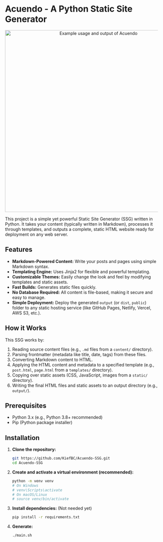 # Acuendo - A Python Static Site Generator

<p align="center">
  <img src="Example.gif" alt="Example usage and output of Acuendo" width="600">
</p>

This project is a simple yet powerful Static Site Generator (SSG) written in Python. It takes your content (typically written in Markdown), processes it through templates, and outputs a complete, static HTML website ready for deployment on any web server.

## Features

*   **Markdown-Powered Content:** Write your posts and pages using simple Markdown syntax.
*   **Templating Engine:** Uses Jinja2 for flexible and powerful templating.
*   **Customizable Themes:** Easily change the look and feel by modifying templates and static assets.
*   **Fast Builds:** Generates static files quickly.
*   **No Database Required:** All content is file-based, making it secure and easy to manage.
*   **Simple Deployment:** Deploy the generated `output` (or `dist`, `public`) folder to any static hosting service (like GitHub Pages, Netlify, Vercel, AWS S3, etc.).

## How it Works

This SSG works by:
1.  Reading source content files (e.g., `.md` files from a `content/` directory).
2.  Parsing frontmatter (metadata like title, date, tags) from these files.
3.  Converting Markdown content to HTML.
4.  Applying the HTML content and metadata to a specified template (e.g., `post.html`, `page.html` from a `templates/` directory).
5.  Copying over static assets (CSS, JavaScript, images from a `static/` directory).
6.  Writing the final HTML files and static assets to an output directory (e.g., `output/`).

## Prerequisites

*   Python 3.x (e.g., Python 3.8+ recommended)
*   Pip (Python package installer)

## Installation

1.  **Clone the repository:**
    ```bash
    git https://github.com/KiefBC/Acuendo-SSG.git
    cd Acuendo-SSG
    ```

2.  **Create and activate a virtual environment (recommended):**
    ```bash
    python -m venv venv
    # On Windows
    # venv\Scripts\activate
    # On macOS/Linux
    # source venv/bin/activate
    ```

3.  **Install dependencies:**
    (Not needed yet)
    ```bash
    pip install -r requirements.txt
    ```
    
4. **Generate:**
    ```bash
   ./main.sh
   ```